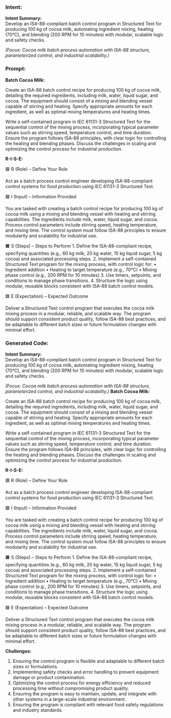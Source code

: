 ### Intent:
**Intent Summary:**  
Develop an ISA-88-compliant batch control program in Structured Text for producing 100 kg of cocoa milk, automating ingredient mixing, heating (70°C), and blending (200 RPM for 10 minutes) with modular, scalable logic and safety checks.  

*(Focus: Cocoa milk batch process automation with ISA-88 structure, parameterized control, and industrial scalability.)*

### Prompt:
**Batch Cocoa Milk:**

Create an ISA-88 batch control recipe for producing 100 kg of cocoa milk, detailing the required ingredients, including milk, water, liquid sugar, and cocoa. The equipment should consist of a mixing and blending vessel capable of stirring and heating. Specify appropriate amounts for each ingredient, as well as optimal mixing temperatures and heating times.

Write a self-contained program in IEC 61131-3 Structured Text for the sequential control of the mixing process, incorporating typical parameter values such as stirring speed, temperature control, and time duration. Ensure the program follows ISA-88 principles, with clear logic for controlling the heating and blending phases. Discuss the challenges in scaling and optimizing the control process for industrial production.

**R-I-S-E:**

🟥 R (Role) – Define Your Role

Act as a batch process control engineer developing ISA-88-compliant control systems for food production using IEC 61131-3 Structured Text.

🟩 I (Input) – Information Provided

You are tasked with creating a batch control recipe for producing 100 kg of cocoa milk using a mixing and blending vessel with heating and stirring capabilities. The ingredients include milk, water, liquid sugar, and cocoa. Process control parameters include stirring speed, heating temperature, and mixing time. The control system must follow ISA-88 principles to ensure modularity and scalability for industrial use.

🟧 S (Steps) – Steps to Perform
	1.	Define the ISA-88-compliant recipe, specifying quantities (e.g., 60 kg milk, 20 kg water, 15 kg liquid sugar, 5 kg cocoa) and associated processing steps.
	2.	Implement a self-contained Structured Text program for the mixing process, with control logic for:
	•	Ingredient addition
	•	Heating to target temperature (e.g., 70°C)
	•	Mixing phase control (e.g., 200 RPM for 10 minutes)
	3.	Use timers, setpoints, and conditions to manage phase transitions.
	4.	Structure the logic using modular, reusable blocks consistent with ISA-88 batch control models.

🟦 E (Expectation) – Expected Outcome

Deliver a Structured Text control program that executes the cocoa milk mixing process in a modular, reliable, and scalable way. The program should support consistent product quality, follow ISA-88 best practices, and be adaptable to different batch sizes or future formulation changes with minimal effort.

### Generated Code:
**Intent Summary:**  
Develop an ISA-88-compliant batch control program in Structured Text for producing 100 kg of cocoa milk, automating ingredient mixing, heating (70°C), and blending (200 RPM for 10 minutes) with modular, scalable logic and safety checks.  

*(Focus: Cocoa milk batch process automation with ISA-88 structure, parameterized control, and industrial scalability.)*
**Batch Cocoa Milk:**

Create an ISA-88 batch control recipe for producing 100 kg of cocoa milk, detailing the required ingredients, including milk, water, liquid sugar, and cocoa. The equipment should consist of a mixing and blending vessel capable of stirring and heating. Specify appropriate amounts for each ingredient, as well as optimal mixing temperatures and heating times.

Write a self-contained program in IEC 61131-3 Structured Text for the sequential control of the mixing process, incorporating typical parameter values such as stirring speed, temperature control, and time duration. Ensure the program follows ISA-88 principles, with clear logic for controlling the heating and blending phases. Discuss the challenges in scaling and optimizing the control process for industrial production.

**R-I-S-E:**

🟥 R (Role) – Define Your Role

Act as a batch process control engineer developing ISA-88-compliant control systems for food production using IEC 61131-3 Structured Text.

🟩 I (Input) – Information Provided

You are tasked with creating a batch control recipe for producing 100 kg of cocoa milk using a mixing and blending vessel with heating and stirring capabilities. The ingredients include milk, water, liquid sugar, and cocoa. Process control parameters include stirring speed, heating temperature, and mixing time. The control system must follow ISA-88 principles to ensure modularity and scalability for industrial use.

🟧 S (Steps) – Steps to Perform
	1.	Define the ISA-88-compliant recipe, specifying quantities (e.g., 60 kg milk, 20 kg water, 15 kg liquid sugar, 5 kg cocoa) and associated processing steps.
	2.	Implement a self-contained Structured Text program for the mixing process, with control logic for:
	•	Ingredient addition
	•	Heating to target temperature (e.g., 70°C)
	•	Mixing phase control (e.g., 200 RPM for 10 minutes)
	3.	Use timers, setpoints, and conditions to manage phase transitions.
	4.	Structure the logic using modular, reusable blocks consistent with ISA-88 batch control models.

🟦 E (Expectation) – Expected Outcome

Deliver a Structured Text control program that executes the cocoa milk mixing process in a modular, reliable, and scalable way. The program should support consistent product quality, follow ISA-88 best practices, and be adaptable to different batch sizes or future formulation changes with minimal effort.

**Challenges:**

1.	Ensuring the control program is flexible and adaptable to different batch sizes or formulations.
2.	Implementing safety checks and error handling to prevent equipment damage or product contamination.
3.	Optimizing the control process for energy efficiency and reduced processing time without compromising product quality.
4.	Ensuring the program is easy to maintain, update, and integrate with other systems in a large-scale industrial environment.
5.	Ensuring the program is compliant with relevant food safety regulations and industry standards.
